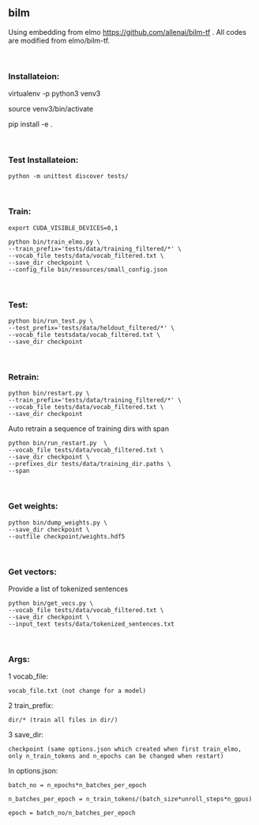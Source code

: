 ## bilm

Using embedding from elmo https://github.com/allenai/bilm-tf . All codes are modified from elmo/bilm-tf.

<br>

### Installateion:

virtualenv -p python3 venv3

source venv3/bin/activate

pip install -e .

<br>

### Test Installateion:

	python -m unittest discover tests/

<br>

### Train:
	export CUDA_VISIBLE_DEVICES=0,1

	python bin/train_elmo.py \
	--train_prefix='tests/data/training_filtered/*' \
	--vocab_file tests/data/vocab_filtered.txt \
	--save_dir checkpoint \
	--config_file bin/resources/small_config.json

<br>

### Test:

	python bin/run_test.py \
	--test_prefix='tests/data/heldout_filtered/*' \
	--vocab_file testsdata/vocab_filtered.txt \
	--save_dir checkpoint

<br>

### Retrain:

	python bin/restart.py \
	--train_prefix='tests/data/training_filtered/*' \
	--vocab_file tests/data/vocab_filtered.txt \
	--save_dir checkpoint
	
Auto retrain a sequence of training dirs with span

	python bin/run_restart.py  \
	--vocab_file tests/data/vocab_filtered.txt \
	--save_dir checkpoint \
	--prefixes_dir tests/data/training_dir.paths \
	--span

<br>

### Get weights:

	python bin/dump_weights.py \
	--save_dir checkpoint \
	--outfile checkpoint/weights.hdf5

<br>

### Get vectors:
Provide a list of tokenized sentences

	python bin/get_vecs.py \
	--vocab_file tests/data/vocab_filtered.txt \
	--save_dir checkpoint \
	--input_text tests/data/tokenized_sentences.txt		

<br>

### Args:

1 vocab_file: 

	vocab_file.txt (not change for a model)

2 train_prefix: 

	dir/* (train all files in dir/)

3 save_dir:

	checkpoint (same options.json which created when first train_elmo, only n_train_tokens and n_epochs can be changed when restart)

In options.json:

	batch_no = n_epochs*n_batches_per_epoch 

	n_batches_per_epoch = n_train_tokens/(batch_size*unroll_steps*n_gpus)

	epoch = batch_no/n_batches_per_epoch








